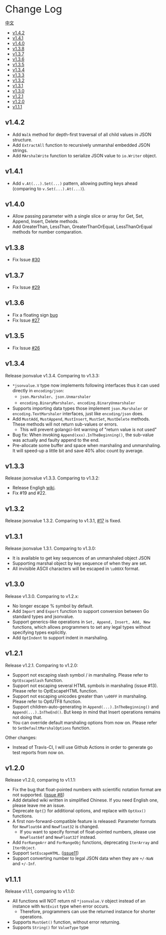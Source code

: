 <font size=6>Change Log</font>

[中文](./CHANGELOG_zh-cn.md)

- [v1.4.2](#v142)
- [v1.4.1](#v141)
- [v1.4.0](#v140)
- [v1.3.8](#v138)
- [v1.3.7](#v137)
- [v1.3.6](#v136)
- [v1.3.5](#v135)
- [v1.3.4](#v134)
- [v1.3.3](#v133)
- [v1.3.2](#v132)
- [v1.3.1](#v131)
- [v1.3.0](#v130)
- [v1.2.1](#v121)
- [v1.2.0](#v120)
- [v1.1.1](#v111)

## v1.4.2

- Add `Walk` method for depth-first traversal of all child values in JSON structure.
- Add `ExtractAll` function to recursively unmarshal embedded JSON strings.
- Add `MArshalWrite` function to serialize JSON value to `io.Writer` object.

## v1.4.1

- Add `v.At(...).Set(...)` pattern, allowing putting keys ahead (comparing to `v.Set(...).At(...)`).

## v1.4.0

- Allow passing parameter with a single slice or array for Get, Set, Append, Insert, Delete methods.
- Add GreaterThan, LessThan, GreaterThanOrEqual, LessThanOrEqual methods for number comparation.

## v1.3.8

- Fix Issue [#30](https://github.com/Andrew-M-C/go.jsonvalue/issues/30)

## v1.3.7

- Fix Issue [#29](https://github.com/Andrew-M-C/go.jsonvalue/issues/29)

## v1.3.6

- Fix a floating sign [bug](https://github.com/akbarfa49/go.jsonvalue/commit/278817)
- Fix Issue [#27](https://github.com/Andrew-M-C/go.jsonvalue/issues/27)

## v1.3.5

- Fix Issue [#26](https://github.com/Andrew-M-C/go.jsonvalue/issues/26)

## v1.3.4

Release jsonvalue v1.3.4. Comparing to v1.3.3:

- `*jsonvalue.V` type now implements following interfaces thus it can used directly in `encoding/json`:
  - `json.Marshaler`、`json.Unmarshaler`
  - `encoding.BinaryMarshaler`、`encoding.BinaryUnmarshaler`
- Supports importing data types those implement `json.Marshaler` or `encoding.TextMarshaler` interfaces, just like `encoding/json` does.
- Add `MustAdd`, `MustAppend`, `MustInsert`, `MustSet`, `MustDelete` methods. These methods will not return sub-values or errors.
  - This will prevent golangci-lint warning of "return value is not used"
- Bug fix: When invoking `Append(xxx).InTheBeginning()`, the sub-value was actually and faulty append to the end.
- Pre-allocate some buffer and space when marshaling and unmarshaling. It will speed-up a little bit and save 40% alloc count by average.

## v1.3.3

Release jsonvalue v1.3.3. Comparing to v1.3.2:

- Release Engligh [wiki](https://github.com/Andrew-M-C/go.jsonvalue/blob/master/docs/en/README.md).
- Fix #19 and #22.

## v1.3.2

Release jsonvalue 1.3.2. Comparing to v1.3.1, [#17](https://github.com/Andrew-M-C/go.jsonvalue/issues/17) is fixed.

## v1.3.1

Release jsonvalue 1.3.1. Comparing to v1.3.0:

- It is available to get key sequences of an unmarshaled object JSON
- Supporting marshal object by key sequence of when they are set.
- All invisible ASCII characters will be escaped in `\u00XX` format.

## v1.3.0

Release v1.3.0. Comparing to v1.2.x:

- No longer escape % symbol by default.
- Add `Import` and `Export` function to support conversion between Go standard types and jsonvalue.
- Support generics-like operations in `Set, Append, Insert, Add, New` functions, which allows programmers to set any legal types without specifying types explicitly.
- Add `OptIndent` to support indent in marshaling.

## v1.2.1

Release v1.2.1. Comparing to v1.2.0:

- Support not escaping slash symbol / in marshaling. Please refer to `OptEscapeSlash` function.
- Support not escaping several HTML symbols in marshaling (issue #13). Please refer to OptEscapeHTML function.
- Support not escaping unicodes greater than `\u00FF` in marshaling. Please refer to OptUTF8 function.
- Support children-auto-generating in `Append(...).InTheBeginning()` and `Append(...).InTheEnd()`. But keep in mind that Insert operations remains not doing that.
- You can override default marshaling options from now on. Please refer to `SetDefaultMarshalOptions` function.

Other changes:

- Instead of Travis-CI, I will use Github Actions in order to generate go test reports from now on.

## v1.2.0

Release v1.2.0, comparing to v1.1.1:

- Fix the bug that float-pointed numbers with scientific notation format are not supported. ([issue #8](https://github.com/Andrew-M-C/go.jsonvalue/issues/8))
- Add detailed wiki written in simplified Chinese. If you need English one, please leave me an issue.
- Deprecate `Opt{}` for additional options, and replace with `OptXxx()` functions.
- A first non-forward-compatible feature is released: Parameter formats for `NewFloat64` and `NewFloat32` is changed. 
  - If you want to specify format of float-pointed numbers, please use `NewFloat64f` and `NewFloat32f` instead.
- Add `ForRangeArr` and `ForRangeObj` functions, deprecating `IterArray` and `IterObject`.
- Support `SetEscapeHTML`. ([issue11](https://github.com/Andrew-M-C/go.jsonvalue/issues/11))
- Support converting number to legal JSON data when they are `+/-NaN` and `+/-Inf`.

## v1.1.1

Release v1.1.1, comparing to v1.1.0:

- All functions will NOT return nil `*jsonvalue.V` object instead of an instance with `NotExist` type when error occurs.
  - Therefore, programmers can use the returned instance for shorter operations.
- Supports `MustGet()` function, without error returning.
- Supports `String()` for `ValueType` type
